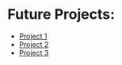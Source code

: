 <h1><strong>Future Projects:</strong></h1>

<ul>
  <li>
    <a href="./project1">Project 1</a>
  </li>
  <li>
     <a href="./project2">Project 2</a>
  </li>
  <li> 
    <a href="./project3">Project 3</a>
  </li>
</ul>
